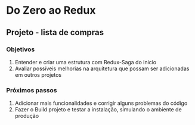 # Do Zero ao Redux

## Projeto - lista de compras

### Objetivos

1. Entender e criar uma estrutura com Redux-Saga do inicio
2. Avaliar possíveis melhorias na arquitetura que possam ser adicionadas em outros projetos

### Próximos passos

1. Adicionar mais funcionalidades e corrigir alguns problemas do código
2. Fazer o Build projeto e testar a instalação, simulando o ambiente de produção
